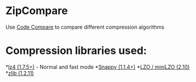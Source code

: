 # ZipCompare
Use [Code Compare](https://github.com/kudaba/CodeCompare) to compare different compression algorithms

# Compression libraries used:

*[lz4 (1.7.5+)](https://github.com/lz4/lz4) - Normal and fast mode
*[Snappy (1.1.4+)](https://github.com/google/snappy)
*[LZO / miniLZO (2.10)](http://www.oberhumer.com/opensource/lzo/)
*[zlib (1.2.11)](https://zlib.net)
